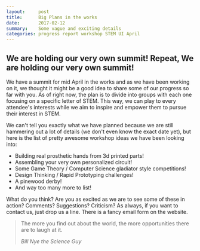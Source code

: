 ```yaml
---
layout:     post
title:      Big Plans in the works
date:       2017-02-12
summary:    Some vague and exciting details
categories: progress report workshop STEM UI April
---
```


## We are holding our very own summit! Repeat, We are holding our very own summit!

We have a summit for mid April in the works and as we have been working on it, we thought it might be a good idea to share some of our progress so far with you. As of right now, the plan is to divide into groups with each one focusing on a specific letter of STEM. This way, we can play to every attendee's interests while we aim to inspire and empower them to pursue their interest in STEM.

We can't tell you exactly what we have planned because we are still hammering out a lot of details (we don't even know the exact date yet), but here is the list of pretty awesome workshop ideas we have been looking into:

- Building real prosthetic hands from 3d printed parts!
- Assembling your very own personalized circuit!
- Some Game Theory / Computer Science gladiator style competitions!
- Design Thinking / Rapid Prototyping challenges!
- A pinewood derby!
- And way too many more to list!

What do you think? Are you as excited as we are to see some of these in action? Comments? Suggestions? Criticism?
As always, if you want to contact us, just drop us a line. There is a fancy email form on the website.

<blockquote>
  <p>
    The more you find out about the world, the more opportunities there are to laugh at it.
  </p>
  <footer><cite title="Bill Nye the Science Guy">Bill Nye the Science Guy</cite></footer>
</blockquote>

